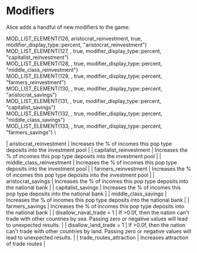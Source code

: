 # Modifiers

Alice adds a handful of new modifiers to the game:

MOD_LIST_ELEMENT(126, aristocrat_reinvestment, true, modifier_display_type::percent, "aristocrat_reinvestment") \
	MOD_LIST_ELEMENT(127, , true, modifier_display_type::percent, "capitalist_reinvestment") \
	MOD_LIST_ELEMENT(128, , true, modifier_display_type::percent, "middle_class_reinvestment") \
	MOD_LIST_ELEMENT(129, , true, modifier_display_type::percent, "farmers_reinvestment") \
	MOD_LIST_ELEMENT(130, , true, modifier_display_type::percent, "aristocrat_savings") \
	MOD_LIST_ELEMENT(131, , true, modifier_display_type::percent, "capitalist_savings") \
	MOD_LIST_ELEMENT(132, , true, modifier_display_type::percent, "middle_class_savings") \
	MOD_LIST_ELEMENT(133, , true, modifier_display_type::percent, "farmers_savings") \

| aristocrat_reinvestment | Increases the % of incomes this pop type deposits into the investment pool |
| capitalist_reinvestment | Increases the % of incomes this pop type deposits into the investment pool |
| middle_class_reinvestment | Increases the % of incomes this pop type deposits into the investment pool |
| farmers_reinvestment | Increases the % of incomes this pop type deposits into the investment pool |
| aristocrat_savings | Increases the % of incomes this pop type deposits into the national bank |
| capitalist_savings | Increases the % of incomes this pop type deposits into the national bank |
| middle_class_savings | Increases the % of incomes this pop type deposits into the national bank |
| farmers_savings | Increases the % of incomes this pop type deposits into the national bank |
| disallow_naval_trade = 1 | If >0.0f, then the nation can't trade with other countries by sea. Passing zero or negative values will lead to unexpected results. |
| disallow_land_trade = 1 | If >0.0f, then the nation can't trade with other countries by land. Passing zero or negative values will lead to unexpected results. |
| trade_routes_attraction | Increases attraction of trade routes |
